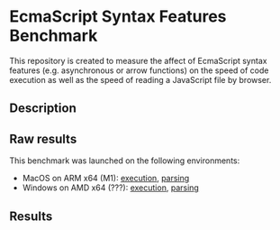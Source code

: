 # EcmaScript Syntax Features Benchmark

This repository is created to measure the affect of EcmaScript
syntax features (e.g. asynchronous or arrow functions) on the
speed of code execution as well as the speed of reading a 
JavaScript file by browser.

## Description



## Raw results

This benchmark was launched on the following environments:
* MacOS on ARM x64 (M1): [execution](./results_Darwin-arm64/execution.md),
  [parsing](./results_Darwin-arm64/parsing.md)
* Windows on AMD x64 (???): [execution](./results_Windows-AMD64/execution.md),
  [parsing](./results_Windows-AMD64/parsing.md)

## Results